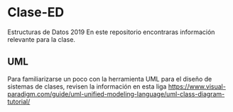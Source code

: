 # Clase-ED
Estructuras de Datos 2019
En este repositorio encontraras información relevante para la clase.

## UML
Para familiarizarse un poco con la herramienta UML para el diseño de sistemas de clases, revisen la información en esta liga https://www.visual-paradigm.com/guide/uml-unified-modeling-language/uml-class-diagram-tutorial/

